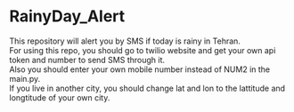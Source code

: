 # RainyDay_Alert
This repository will alert you by SMS if today is rainy in Tehran.<br>
For using this repo, you should go to twilio website and get your own api token and number to send SMS through it.<br>
Also you should enter your own mobile number instead of NUM2 in the main.py.<br>
If you live in another city, you should change lat and lon to the lattitude and longtitude of your own city.<br>
